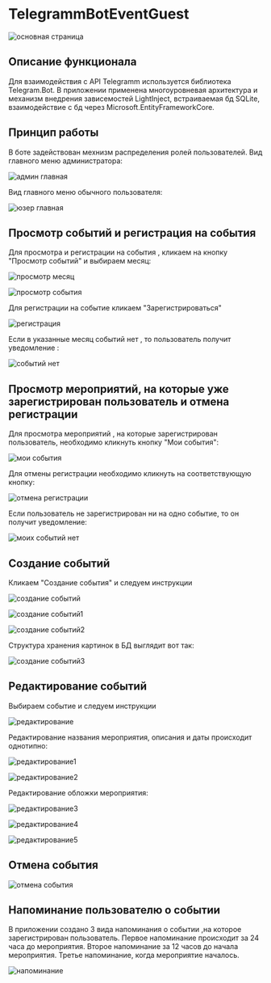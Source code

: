 # TelegrammBotEventGuest

![основная страница](https://github.com/E-A-Volobuev/TelegrammBotEventGuest/blob/master/%D0%B3%D0%BB%D0%B0%D0%B2%D0%BD%D0%B0%D1%8F.png)

## Описание функционала 
Для взаимодействия с API Telegramm используется библиотека Telegram.Bot.
В приложении применена многоуровневая архитектура и механизм внедрения зависемостей LightInject, встраиваемая бд SQLite, взаимодействие с бд через Microsoft.EntityFrameworkCore.

## Принцип работы
В боте задействован мехнизм распределения ролей пользователей.
Вид главного меню администратора:

![админ главная](https://github.com/E-A-Volobuev/TelegrammBotEventGuest/blob/master/%D0%B0%D0%B4%D0%BC%D0%B8%D0%BD%20%D0%B3%D0%BB%D0%B0%D0%B2%D0%BD%D0%B0%D1%8F.png)

Вид главного меню обычного пользователя:

![юзер главная](https://github.com/E-A-Volobuev/TelegrammBotEventGuest/blob/master/%D0%BE%D0%B1%D1%8B%D1%87%D0%BD%D1%8B%D0%B9%20%D0%BF%D0%BE%D0%BB%D1%8C%D0%B7%D0%BE%D0%B2%D0%B0%D1%82%D0%B5%D0%BB%D1%8C.png)


## Просмотр событий и регистрация на события

Для просмотра и регистрации на события , кликаем на кнопку "Просмотр событий" и выбираем месяц:

![просмотр месяц](https://github.com/E-A-Volobuev/TelegrammBotEventGuest/blob/master/%D0%BF%D1%80%D0%BE%D1%81%D0%BC%D0%BE%D1%82%D1%80%20%D1%81%D0%BE%D0%B1%D1%8B%D1%82%D0%B8%D0%B9%20.png)

![просмотр события](https://github.com/E-A-Volobuev/TelegrammBotEventGuest/blob/master/%D0%BF%D1%80%D0%BE%D1%81%D0%BC%D0%BE%D1%82%D1%80%20%D1%81%D0%BE%D0%B1%D1%8B%D1%82%D0%B8%D0%B9%201%20.png)

Для регистрации на событие кликаем "Зарегистрироваться"

![регистрация](https://github.com/E-A-Volobuev/TelegrammBotEventGuest/blob/master/%D1%80%D0%B5%D0%B3%D0%B8%D1%81%D1%82%D1%80%D0%B0%D1%86%D0%B8%D1%8F.png)

Если в указанные месяц событий нет , то пользователь получит уведомление :

![событий нет](https://github.com/E-A-Volobuev/TelegrammBotEventGuest/blob/master/%D0%BF%D1%80%D0%BE%D1%81%D0%BC%D0%BE%D1%82%D1%80%20%D1%81%D0%BE%D0%B1%D1%8B%D1%82%D0%B8%D0%B9%20%D0%BD%D0%B5%D1%82.png)

## Просмотр мероприятий, на которые уже зарегистрирован пользователь и отмена регистрации

Для просмотра мероприятий , на которые зарегистрирован пользователь, необходимо кликнуть кнопку "Мои события":

![мои события](https://github.com/E-A-Volobuev/TelegrammBotEventGuest/blob/master/%D0%BC%D0%BE%D0%B8%20%D1%81%D0%BE%D0%B1%D1%8B%D1%82%D0%B8%D1%8F.png)

Для отмены регистрации необходимо кликнуть на соответствующую кнопку:

![отмена регистрации](https://github.com/E-A-Volobuev/TelegrammBotEventGuest/blob/master/%D0%BE%D1%82%D0%BC%D0%B5%D0%BD%D0%B0%20%D1%80%D0%B5%D0%B3%D0%B8%D1%81%D1%82%D1%80%D0%B0%D1%86%D0%B8%D0%B8.png)

Если пользователь не зарегистрирован ни на одно событие, то он получит уведомление:

![моих событий нет](https://github.com/E-A-Volobuev/TelegrammBotEventGuest/blob/master/%D0%BC%D0%BE%D0%B8%D1%85%20%D1%81%D0%BE%D0%B1%D1%8B%D1%82%D0%B8%D0%B9%20%D0%BD%D0%B5%D1%82.png)

## Создание событий

Кликаем "Создание события" и следуем инструкции

![создание событий](https://github.com/E-A-Volobuev/TelegrammBotEventGuest/blob/master/%D1%81%D0%BE%D0%B7%D0%B4%D0%B0%D0%BD%D0%B8%D0%B5%20%D1%81%D0%BE%D0%B1%D1%8B%D1%82%D0%B8%D1%8F.png)

![создание событий1](https://github.com/E-A-Volobuev/TelegrammBotEventGuest/blob/master/%D1%81%D0%BE%D0%B7%D0%B4%D0%B0%D0%BD%D0%B8%D0%B5%20%D1%81%D0%BE%D0%B1%D1%8B%D1%82%D0%B8%D1%8F%201.png)

![создание событий2](https://github.com/E-A-Volobuev/TelegrammBotEventGuest/blob/master/%D1%81%D0%BE%D0%B7%D0%B4%D0%B0%D0%BD%D0%B8%D0%B5%20%D1%81%D0%BE%D0%B1%D1%8B%D1%82%D0%B8%D1%8F%202.png)

Структура хранения картинок в БД выглядит вот так:

![создание событий3](https://github.com/E-A-Volobuev/TelegrammBotEventGuest/blob/master/%D1%81%D0%BE%D0%B7%D0%B4%D0%B0%D0%BD%D0%B8%D0%B5%20%D1%81%D0%BE%D0%B1%D1%8B%D1%82%D0%B8%D1%8F%203.png)

## Редактирование событий

Выбираем событие и следуем инструкции

![редактирование](https://github.com/E-A-Volobuev/TelegrammBotEventGuest/blob/master/%D1%80%D0%B5%D0%B4%D0%B0%D0%BA%D1%82%D0%B8%D1%80%D0%BE%D0%B2%D0%B0%D0%BD%D0%B8%D0%B5%20%D1%81%D0%BE%D0%B1%D1%8B%D1%82%D0%B8%D1%8F.png)

Редактирование названия мероприятия, описания и даты происходит однотипно:

![редактирование1](https://github.com/E-A-Volobuev/TelegrammBotEventGuest/blob/master/%D1%80%D0%B5%D0%B4%D0%B0%D0%BA%D1%82%D0%B8%D1%80%D0%BE%D0%B2%D0%B0%D0%BD%D0%B8%D0%B5%20%D1%81%D0%BE%D0%B1%D1%8B%D1%82%D0%B8%D1%8F%201.png)

![редактирование2](https://github.com/E-A-Volobuev/TelegrammBotEventGuest/blob/master/%D1%80%D0%B5%D0%B4%D0%B0%D0%BA%D1%82%D0%B8%D1%80%D0%BE%D0%B2%D0%B0%D0%BD%D0%B8%D0%B5%20%D1%81%D0%BE%D0%B1%D1%8B%D1%82%D0%B8%D1%8F%202.png)

Редактирование обложки мероприятия:

![редактирование3](https://github.com/E-A-Volobuev/TelegrammBotEventGuest/blob/master/%D1%80%D0%B5%D0%B4%D0%B0%D0%BA%D1%82%D0%B8%D1%80%D0%BE%D0%B2%D0%B0%D0%BD%D0%B8%D0%B5%20%D0%BE%D0%B1%D0%BB%D0%BE%D0%B6%D0%BA%D0%B8%20%D1%81%D0%BE%D0%B1%D1%8B%D1%82%D0%B8%D1%8F.png)

![редактирование4](https://github.com/E-A-Volobuev/TelegrammBotEventGuest/blob/master/%D1%80%D0%B5%D0%B4%D0%B0%D0%BA%D1%82%D0%B8%D1%80%D0%BE%D0%B2%D0%B0%D0%BD%D0%B8%D0%B5%20%D0%BE%D0%B1%D0%BB%D0%BE%D0%B6%D0%BA%D0%B8%20%D1%81%D0%BE%D0%B1%D1%8B%D1%82%D0%B8%D1%8F%201.png)

![редактирование5](https://github.com/E-A-Volobuev/TelegrammBotEventGuest/blob/master/%D1%80%D0%B5%D0%B4%D0%B0%D0%BA%D1%82%D0%B8%D1%80%D0%BE%D0%B2%D0%B0%D0%BD%D0%B8%D0%B5%20%D0%BE%D0%B1%D0%BB%D0%BE%D0%B6%D0%BA%D0%B8%20%D1%81%D0%BE%D0%B1%D1%8B%D1%82%D0%B8%D1%8F%202.png)

## Отмена события

![отмена события](https://github.com/E-A-Volobuev/TelegrammBotEventGuest/blob/master/%D0%BE%D1%82%D0%BC%D0%B5%D0%BD%D0%B0%20%D1%81%D0%BE%D0%B1%D1%8B%D1%82%D0%B8%D1%8F.png)

## Напоминание пользователю о событии

В приложении создано 3 вида напоминания о событии ,на которое зарегистрирован пользователь.
Первое напоминание происходит за 24 часа до мероприятия.
Второе напоминание за 12 часов до начала мероприятия.
Третье напоминание, когда мероприятие началось.

![напоминание](https://github.com/E-A-Volobuev/TelegrammBotEventGuest/blob/master/%D0%BD%D0%B0%D0%BF%D0%BE%D0%BC%D0%B8%D0%BD%D0%B0%D0%BD%D0%B8%D0%B5.png)

